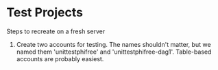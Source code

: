 Test Projects
================

Steps to recreate on a fresh server

1. Create two accounts for testing.
  The names shouldn't matter, but we named them 'unittestphifree' and 'unittestphifree-dag1'.
  Table-based accounts are probably easiest.